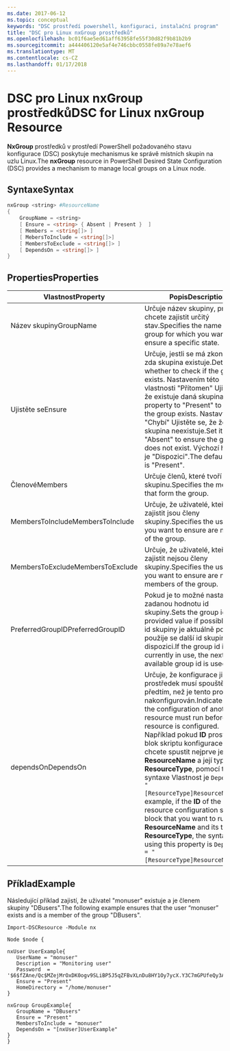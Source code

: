 ```yaml
---
ms.date: 2017-06-12
ms.topic: conceptual
keywords: "DSC prostředí powershell, konfiguraci, instalační program"
title: "DSC pro Linux nxGroup prostředků"
ms.openlocfilehash: bc01f6ae5ed61aff63958fe55f30d82f9b81b2b9
ms.sourcegitcommit: a444406120e5af4e746cbbc0558fe89a7e78aef6
ms.translationtype: MT
ms.contentlocale: cs-CZ
ms.lasthandoff: 01/17/2018
---
```

# <a name="dsc-for-linux-nxgroup-resource"></a><span data-ttu-id="e4529-103">DSC pro Linux nxGroup prostředků</span><span class="sxs-lookup"><span data-stu-id="e4529-103">DSC for Linux nxGroup Resource</span></span>

<span data-ttu-id="e4529-104">**NxGroup** prostředků v prostředí PowerShell požadovaného stavu konfigurace (DSC) poskytuje mechanismus ke správě místních skupin na uzlu Linux.</span><span class="sxs-lookup"><span data-stu-id="e4529-104">The **nxGroup** resource in PowerShell Desired State Configuration (DSC) provides a mechanism to manage local groups on a Linux node.</span></span>

## <a name="syntax"></a><span data-ttu-id="e4529-105">Syntaxe</span><span class="sxs-lookup"><span data-stu-id="e4529-105">Syntax</span></span>

```powershell
nxGroup <string> #ResourceName
{
    GroupName = <string>
    [ Ensure = <string> { Absent | Present }  ]
    [ Members = <string[]> ]
    [ MebersToInclude = <string[]>]
    [ MembersToExclude = <string[]> ]
    [ DependsOn = <string[]> ]
}

```

## <a name="properties"></a><span data-ttu-id="e4529-106">Properties</span><span class="sxs-lookup"><span data-stu-id="e4529-106">Properties</span></span>

|  <span data-ttu-id="e4529-107">Vlastnost</span><span class="sxs-lookup"><span data-stu-id="e4529-107">Property</span></span> |  <span data-ttu-id="e4529-108">Popis</span><span class="sxs-lookup"><span data-stu-id="e4529-108">Description</span></span> | 
|---|---|
| <span data-ttu-id="e4529-109">Název skupiny</span><span class="sxs-lookup"><span data-stu-id="e4529-109">GroupName</span></span>| <span data-ttu-id="e4529-110">Určuje název skupiny, pro které chcete zajistit určitý stav.</span><span class="sxs-lookup"><span data-stu-id="e4529-110">Specifies the name of the group for which you want to ensure a specific state.</span></span>| 
| <span data-ttu-id="e4529-111">Ujistěte se</span><span class="sxs-lookup"><span data-stu-id="e4529-111">Ensure</span></span>| <span data-ttu-id="e4529-112">Určuje, jestli se má zkontrolovat, zda skupina existuje.</span><span class="sxs-lookup"><span data-stu-id="e4529-112">Determines whether to check if the group exists.</span></span> <span data-ttu-id="e4529-113">Nastavením této vlastnosti "Přítomen" Ujistěte se, že existuje daná skupina.</span><span class="sxs-lookup"><span data-stu-id="e4529-113">Set this property to "Present" to ensure the group exists.</span></span> <span data-ttu-id="e4529-114">Nastavte ji na "Chybí" Ujistěte se, že že skupina neexistuje.</span><span class="sxs-lookup"><span data-stu-id="e4529-114">Set it to "Absent" to ensure the group does not exist.</span></span> <span data-ttu-id="e4529-115">Výchozí hodnota je "Dispozici".</span><span class="sxs-lookup"><span data-stu-id="e4529-115">The default value is "Present".</span></span>| 
| <span data-ttu-id="e4529-116">Členové</span><span class="sxs-lookup"><span data-stu-id="e4529-116">Members</span></span>| <span data-ttu-id="e4529-117">Určuje členů, které tvoří skupinu.</span><span class="sxs-lookup"><span data-stu-id="e4529-117">Specifies the members that form the group.</span></span>| 
| <span data-ttu-id="e4529-118">MembersToInclude</span><span class="sxs-lookup"><span data-stu-id="e4529-118">MembersToInclude</span></span>| <span data-ttu-id="e4529-119">Určuje, že uživatelé, kteří chcete zajistit jsou členy skupiny.</span><span class="sxs-lookup"><span data-stu-id="e4529-119">Specifies the users who you want to ensure are members of the group.</span></span>| 
| <span data-ttu-id="e4529-120">MembersToExclude</span><span class="sxs-lookup"><span data-stu-id="e4529-120">MembersToExclude</span></span>| <span data-ttu-id="e4529-121">Určuje, že uživatelé, kteří chcete zajistit nejsou členy skupiny.</span><span class="sxs-lookup"><span data-stu-id="e4529-121">Specifies the users who you want to ensure are not members of the group.</span></span>| 
| <span data-ttu-id="e4529-122">PreferredGroupID</span><span class="sxs-lookup"><span data-stu-id="e4529-122">PreferredGroupID</span></span>| <span data-ttu-id="e4529-123">Pokud je to možné nastaví na zadanou hodnotu id skupiny.</span><span class="sxs-lookup"><span data-stu-id="e4529-123">Sets the group id to the provided value if possible.</span></span> <span data-ttu-id="e4529-124">Pokud id skupiny je aktuálně používán, použije se další id skupiny k dispozici.</span><span class="sxs-lookup"><span data-stu-id="e4529-124">If the group id is currently in use, the next available group id is used.</span></span>| 
| <span data-ttu-id="e4529-125">dependsOn</span><span class="sxs-lookup"><span data-stu-id="e4529-125">DependsOn</span></span> | <span data-ttu-id="e4529-126">Určuje, že konfigurace jiný prostředek musí spouštět předtím, než je tento prostředek nakonfigurován.</span><span class="sxs-lookup"><span data-stu-id="e4529-126">Indicates that the configuration of another resource must run before this resource is configured.</span></span> <span data-ttu-id="e4529-127">Například pokud **ID** prostředku blok skriptu konfigurace, který chcete spustit nejprve je **ResourceName** a její typ je **ResourceType**, pomocí této syntaxe Vlastnost je `DependsOn = "[ResourceType]ResourceName"`.</span><span class="sxs-lookup"><span data-stu-id="e4529-127">For example, if the **ID** of the resource configuration script block that you want to run first is **ResourceName** and its type is **ResourceType**, the syntax for using this property is `DependsOn = "[ResourceType]ResourceName"`.</span></span>| 

## <a name="example"></a><span data-ttu-id="e4529-128">Příklad</span><span class="sxs-lookup"><span data-stu-id="e4529-128">Example</span></span>

<span data-ttu-id="e4529-129">Následující příklad zajistí, že uživatel "monuser" existuje a je členem skupiny "DBusers".</span><span class="sxs-lookup"><span data-stu-id="e4529-129">The following example ensures that the user “monuser” exists and is a member of the group "DBusers".</span></span>

```
Import-DSCResource -Module nx 

Node $node {

nxUser UserExample{
   UserName = "monuser"
   Description = "Monitoring user"
   Password  =    '$6$fZAne/Qc$MZejMrOxDK0ogv9SLiBP5J5qZFBvXLnDu8HY1Oy7ycX.Y3C7mGPUfeQy3A82ev3zIabhDQnj2ayeuGn02CqE/0'
   Ensure = "Present"
   HomeDirectory = "/home/monuser"
}
 
nxGroup GroupExample{
   GroupName = "DBusers"
   Ensure = "Present"
   MembersToInclude = "monuser"
   DependsOn = "[nxUser]UserExample"            
}
}
```

